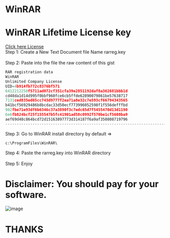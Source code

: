 # WinRAR
# WinRAR Lifetime License key <br>
[Click here License](https://github.com/Kamrulofficial/WinRAR/blob/main/rarreg.key) </br>
Step 1: Create a New Text Document file Name rarreg.key <br>
<br>
Step 2: Paste into the file the raw content of this gist <br>
```python 
RAR registration data
WinRAR
Unlimited Company License
UID=4b914fb772c8376bf571
6412212250f5711ad072cf351cfa39e2851192daf8a362681bbb1d
cd48da1d14d995f0bbf960fce6cb5ffde62890079861be57638717
7131ced835ed65cc743d9777f2ea71a8e32c7e593cf66794343565
b41bcf56929486b8bcdac33d50ecf773996052598f1f556defffbd
982fbe71e93df6b6346c37a3890f3c7edc65d7f5455470d13d1190
6e6fb824bcf25f155547b5fc41901ad58c0992f570be1cf5608ba9
aef69d48c864bcd72d15163897773d314187f6a9af350808719796
----------------------------------------------------------------------------------------------------------
```
Step 3: Go to WinRAR install directory by default => 
```python 
c:\ProgramFiles\WinRAR\ 
```
Step 4: Paste the rarreg.key into WinRAR directory <br>
<br>
Step 5: Enjoy <br>

# Disclaimer: You should pay for your software.
![image](https://user-images.githubusercontent.com/44496738/125117955-ca053f80-e110-11eb-8850-c3d3ac879716.png)


# THANKS
